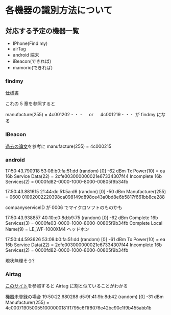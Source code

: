# 各機器の識別方法について

## 対応する予定の機器一覧

- IPhone(Find my)
- airTag
- android 端末
- iBeacon(できれば)
- mamorio(できれば)

### findmy

[仕様書](https://images.frandroid.com/wp-content/uploads/2020/06/Find_My_network_accessory_protocol_specification.pdf)

これの 5 章を参照すると

manufacture(255) = 4c001202・・・　 or 　 4c001219・・・
が findmy になる

### IBeacon

[過去の論文](https://www.icnl.jp/local/papers/system/wireless-sensing/t-mukaida21bachelor-BLECrowd.pdf)を参考に
manufacture(255) = 4c000215

### android

17:50:43.790918 53:08:b0:fa:51:dd (random) [0] -62 dBm Tx Power(10) = ea 16b Service Data(22) = 2cfe003000000021e67334307f44 Incomplete 16b Services(2) = 0000fd82-0000-1000-8000-00805f9b34fb

17:50:43.881615 21:44:dc:51:5a:d6 (random) [0] -50 dBm Manufacturer(255) = 0600 01092002220398ca098149d898ce43a0bd8e6b5817f661bb8ce288

companyserviceID が 0006 でマイクロソフトのものかも

17:50:43.938857 40:10:e0:8d:b9:75 (random) [0] -62 dBm Complete 16b Services(3) = 0000fe03-0000-1000-8000-00805f9b34fb Complete Local Name(9) = LE_WF-1000XM4
ヘッドホン

17:50:44.593626 53:08:b0:fa:51:dd (random) [0] -61 dBm Tx Power(10) = ea 16b Service Data(22) = 2cfe003000000021e67334307f44 Incomplete 16b Services(2) = 0000fd82-0000-1000-8000-00805f9b34fb

現状無理そう?

### Airtag

[このサイト](https://adamcatley-com.translate.goog/AirTag.html?_x_tr_sl=en&_x_tr_tl=ja&_x_tr_hl=ja&_x_tr_pto=sc)を参照すると Airtag に割と似ていることがわかる

機器未登録の場合
19:50:22.680288 d5:9f:41:9b:8d:42 (random) [0] -31 dBm Manufacturer(255) = 4c0007190500551000000181f1795c6f1f8076e42bc90c1f9b455abb1b
